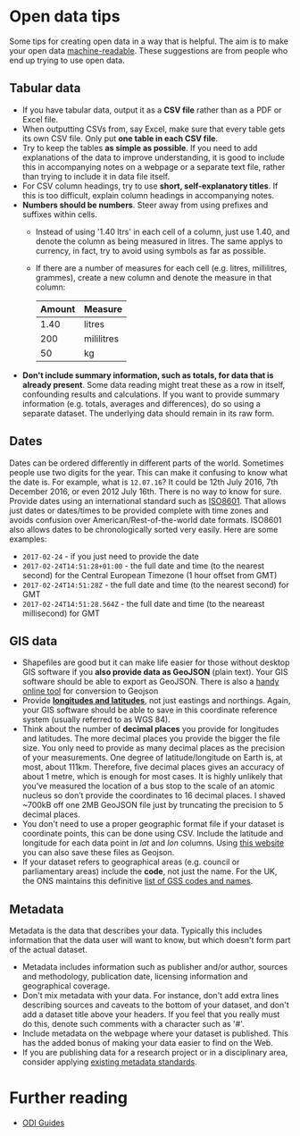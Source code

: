 # Open data tips
Some tips for creating open data in a way that is helpful. The aim is to make your open data [machine-readable](http://opendatahandbook.org/glossary/en/terms/machine-readable/). These suggestions are from people who end up trying to use open data.

## Tabular data
* If you have tabular data, output it as a **CSV file** rather than as a PDF or Excel file.
* When outputting CSVs from, say Excel, make sure that every table gets its own CSV file. Only put **one table in each CSV file**.
* Try to keep the tables **as simple as possible**. If you need to add explanations of the data to improve understanding, it is good to include this in accompanying notes on a webpage or a separate text file, rather than trying to include it in data file itself.
* For CSV column headings, try to use **short, self-explanatory titles**. If this is too difficult, explain column headings in accompanying notes.
* **Numbers should be numbers**. Steer away from using prefixes and suffixes within cells.
  * Instead of using '1.40 ltrs' in each cell of a column, just use 1.40, and denote the column as being measured in litres. The same applys to currency, in fact, try to avoid using symbols as far as possible.
  * If there are a number of measures for each cell (e.g. litres, millilitres, grammes), create a new column and denote the measure in that column:
  
    | Amount | Measure    |
    |--------|------------|
    | 1.40   | litres     |
    | 200    | mililitres |
    | 50     | kg         |
* **Don't include summary information, such as totals, for data that is already present**. Some data reading might treat these as a row in itself, confounding results and calculations. If you want to provide summary information (e.g. totals, averages and differences), do so using a separate dataset. The underlying data should remain in its raw form.

## Dates
Dates can be ordered differently in different parts of the world. Sometimes people use two digits for the year. This can make it confusing to know what the date is. For example, what is `12.07.16`? It could be 12th July 2016, 7th December 2016, or even 2012 July 16th. There is no way to know for sure. Provide dates using an international standard such as [ISO8601](https://en.wikipedia.org/wiki/ISO_8601). That allows just dates or dates/times to be provided complete with time zones and avoids confusion over American/Rest-of-the-world date formats. ISO8601 also allows dates to be chronologically sorted very easily. Here are some examples:
   * `2017-02-24` - if you just need to provide the date
   * `2017-02-24T14:51:28+01:00` - the full date and time (to the nearest second) for the Central European Timezone (1 hour offset from GMT)
   * `2017-02-24T14:51:28Z` - the full date and time (to the nearest second) for GMT
   * `2017-02-24T14:51:28.564Z` - the full date and time (to the neareast millisecond) for GMT


## GIS data
* Shapefiles are good but it can make life easier for those without desktop GIS software if you **also provide data as GeoJSON** (plain text). Your GIS software should be able to export as GeoJSON. There is also a [handy online tool](http://www.mapshaper.org/) for conversion to Geojson
* Provide **[longitudes and latitudes](https://en.wikipedia.org/wiki/Decimal_degrees)**, not just eastings and northings. Again, your GIS software should be able to save in this coordinate reference system (usually referred to as WGS 84).
* Think about the number of **decimal places** you provide for longitudes and latitudes. The more decimal places you provide the bigger the file size. You only need to provide as many decimal places as the precision of your measurements. One degree of latitude/longitude on Earth is, at most, about 111km. Therefore, five decimal places gives an accuracy of about 1 metre, which is enough for most cases. It is highly unlikely that you’ve measured the location of a bus stop to the scale of an atomic nucleus so don’t provide the coordinates to 16 decimal places. I shaved ~700kB off one 2MB GeoJSON file just by truncating the precision to 5 decimal places.
* You don't need to use a proper geographic format file if your dataset is coordinate points, this can be done using CSV. Include the latitude and longitude for each data point in *lat* and *lon* columns. Using [this website](http://geojson.io) you can also save these files as Geojson.
* If your dataset refers to geographical areas (e.g. council or parliamentary areas) include the **code**, not just the name. For the UK, the ONS maintains this definitive [list of GSS codes and names](https://www.ons.gov.uk/methodology/geography/geographicalproducts/namescodesandlookups/namesandcodeslistings).

## Metadata
Metadata is the data that describes your data. Typically this includes information that the data user will want to know, but which doesn't form part of the actual dataset.
* Metadata includes information such as publisher and/or author, sources and methodology, publication date, licensing information and geographical coverage.
* Don't mix metadata with your data. For instance, don't add extra lines describing sources and caveats to the bottom of your dataset, and don't add a dataset title above your headers. If you feel that you really must do this, denote such comments with a character such as '#'.
* Include metadata on the webpage where your dataset is published. This has the added bonus of making your data easier to find on the Web.
* If you are publishing data for a research project or in a disciplinary area, consider applying [existing metadata standards](http://www.dcc.ac.uk/drupal/resources/metadata-standards).

# Further reading
* [ODI Guides](http://theodi.org/guides)
